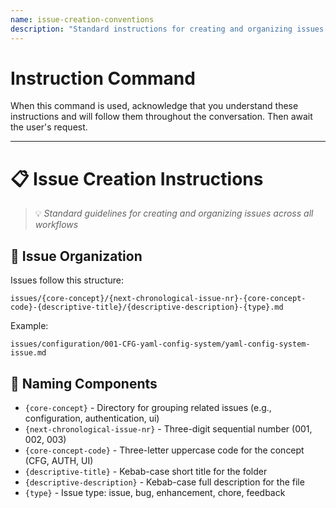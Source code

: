 ```yaml
---
name: issue-creation-conventions
description: "Standard instructions for creating and organizing issues in the project. Defines folder structure, naming conventions, and document organization for all issue types."
---
```

# Instruction Command

When this command is used, acknowledge that you understand these instructions and will follow them throughout the conversation. Then await the user's request.

---

# 📋 Issue Creation Instructions

> 💡 *Standard guidelines for creating and organizing issues across all workflows*

## 📁 Issue Organization

Issues follow this structure:
```
issues/{core-concept}/{next-chronological-issue-nr}-{core-concept-code}-{descriptive-title}/{descriptive-description}-{type}.md
```

Example:
```
issues/configuration/001-CFG-yaml-config-system/yaml-config-system-issue.md
```

## 📝 Naming Components

- `{core-concept}` - Directory for grouping related issues (e.g., configuration, authentication, ui)
- `{next-chronological-issue-nr}` - Three-digit sequential number (001, 002, 003)
- `{core-concept-code}` - Three-letter uppercase code for the concept (CFG, AUTH, UI)
- `{descriptive-title}` - Kebab-case short title for the folder
- `{descriptive-description}` - Kebab-case full description for the file
- `{type}` - Issue type: issue, bug, enhancement, chore, feedback
